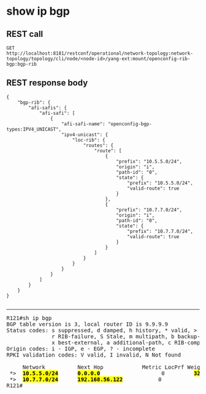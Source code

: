 # show ip bgp

## REST call

```
GET
http://localhost:8181/restconf/operational/network-topology:network-topology/topology/cli/node/<node-id>/yang-ext:mount/openconfig-rib-bgp:bgp-rib

```

## REST response body

```
{
    "bgp-rib": {
        "afi-safis": {
            "afi-safi": [
                {
                    "afi-safi-name": "openconfig-bgp-types:IPV4_UNICAST",
                    "ipv4-unicast": {
                        "loc-rib": {
                            "routes": {
                                "route": [
                                    {
                                        "prefix": "10.5.5.0/24",
                                        "origin": "i",
                                        "path-id": "0",
                                        "state": {
                                            "prefix": "10.5.5.0/24",
                                            "valid-route": true
                                        }
                                    },
                                    {
                                        "prefix": "10.7.7.0/24",
                                        "origin": "i",
                                        "path-id": "0",
                                        "state": {
                                            "prefix": "10.7.7.0/24",
                                            "valid-route": true
                                        }
                                    }
                                ]
                            }
                        }
                    }
                }
            ]
        }
    }
}


```


---

<pre>
R121#sh ip bgp         
BGP table version is 3, local router ID is 9.9.9.9
Status codes: s suppressed, d damped, h history, * valid, > best, i - internal, 
              r RIB-failure, S Stale, m multipath, b backup-path, f RT-Filter, 
              x best-external, a additional-path, c RIB-compressed, 
Origin codes: i - IGP, e - EGP, ? - incomplete
RPKI validation codes: V valid, I invalid, N Not found

     Network          Next Hop            Metric LocPrf Weight Path
 *>  <b><mark>10.5.5.0/24</b></mark>      <b><mark>0.0.0.0</b></mark>                   0         <b><mark>32768</b></mark>  <b><mark>i</b></mark> 
 *>  <b><mark>10.7.7.0/24</b></mark>      <b><mark>192.168.56.122</b></mark>           0             <b><mark>0</b></mark>  <b><mark>65777 i</b></mark> 
R121#
</pre>

   